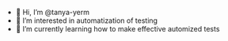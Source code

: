 - 👋 Hi, I’m @tanya-yerm
- 👀 I’m interested in automatization of testing
- 🌱 I’m currently learning how to make effective automized tests


<!---
tanya-yerm/tanya-yerm is a ✨ special ✨ repository because its `README.md` (this file) appears on your GitHub profile.
You can click the Preview link to take a look at your changes.
--->
